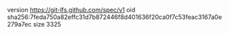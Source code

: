 version https://git-lfs.github.com/spec/v1
oid sha256:7feda750a82effc31d7b872446f8d401636f20ca0f7c53feac3167a0e279a7ec
size 3325

